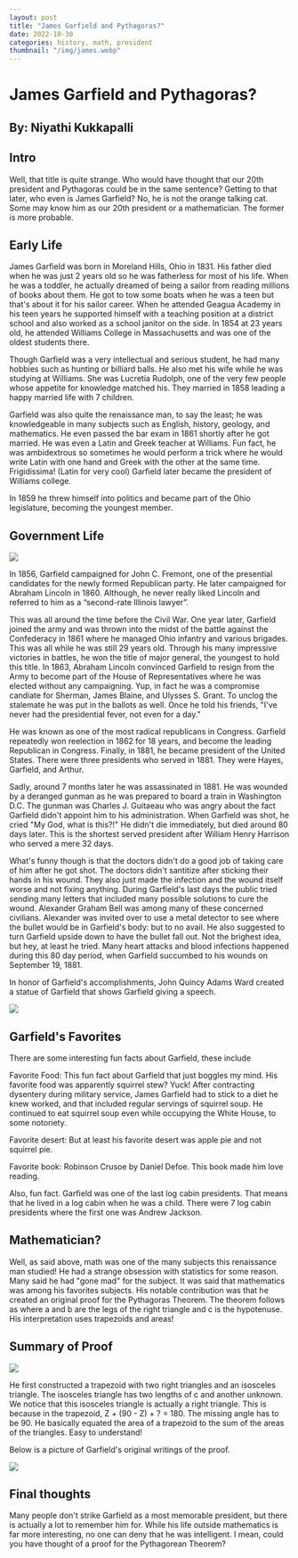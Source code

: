 ```yaml
---
layout: post
title: "James Garfield and Pythagoras?"
date: 2022-10-30
categories: history, math, president
thumbnail: "/img/james.webp"
---
```

# James Garfield and Pythagoras?

## By: Niyathi Kukkapalli

## Intro

Well, that title is quite strange. Who would have thought that our 20th president and Pythagoras could be in the same sentence? Getting to that later, who even is James Garfield? No, he is not the orange talking cat. Some may know him as our 20th president or a mathematician. The former is more probable.

## Early Life 

James Garfield was born in Moreland Hills, Ohio in 1831. His father died when he was just 2 years old so he was fatherless for most of his life. When he was a toddler, he actually dreamed of being a sailor from reading millions of books about them. He got to tow some boats when he was a teen but that's about it for his sailor career. When he attended Geagua Academy in his teen years he supported himself with a teaching position at a district school and also worked as a school janitor on the side. In 1854 at 23 years old, he attended Williams College in Massachusetts and was one of the oldest students there.

Though Garfield was a very intellectual and serious student, he had many hobbies such as hunting or billiard balls. He also met his wife while he was studying at Williams. She was Lucretia Rudolph, one of the very few people whose appetite for knowledge matched his. They married in 1858 leading a happy married life with 7 children. 

Garfield was also quite the renaissance man, to say the least; he was knowledgeable in many subjects such as English, history, geology, and mathematics. He even passed the bar exam in 1861 shortly after he got married. He was even a Latin and Greek teacher at Williams. Fun fact, he was ambidextrous so sometimes he would perform a trick where he would write Latin with one hand and Greek with the other at the same time. Frigidissima! (Latin for very cool) Garfield later became the president of Williams college. 

In 1859 he threw himself into politics and became part of the Ohio legislature, becoming the youngest member. 

## Government Life 

<img class="small" src="/img/pic.jpg">

In 1856, Garfield campaigned for John C. Fremont, one of the presential candidates for the newly formed Republican party. He later campaigned for Abraham Lincoln in 1860. Although, he never really liked Lincoln and referred to him as a “second-rate Illinois lawyer”. 

This was all around the time before the Civil War. One year later, Garfield joined the army and was thrown into the midst of the battle against the Confederacy in 1861 where he managed Ohio infantry and various brigades. This was all while he was still 29 years old. Through his many impressive victories in battles, he won the title of major general, the youngest to hold this title. In 1863, Abraham Lincoln convinced Garfield to resign from the Army to become part of the House of Representatives where he was elected without any campaigning. Yup, in fact he was a compromise candiate for Sherman, James Blaine, and Ulysses S. Grant. To unclog the stalemate he was put in the ballots as well. Once he told his friends, "I've never had the presidential fever, not even for a day."

He was known as one of the most radical republicans in Congress. Garfield repeatedly won reelection in 1862 for 18 years, and become the leading Republican in Congress. Finally, in 1881, he became president of the United States. There were three presidents who served in 1881. They were Hayes, Garfield, and Arthur. 

Sadly, around 7 months later he was assassinated in 1881. He was wounded by a deranged gunman as he was prepared to board a train in Washington D.C. The gunman was Charles J. Guitaeau who was angry about the fact Garfield didn't appoint him to his administration. When Garfield was shot, he cried "My God, what is this?!" He didn't die immediately, but died around 80 days later. This is the shortest served president after William Henry Harrison who served a mere 32 days. 

What's funny though is that the doctors didn't do a good job of taking care of him after he got shot. The doctors didn't santitize after sticking their hands in his wound. They also just made the infection and the wound itself worse and not fixing anything. During Garfield's last days the public tried sending many letters that included many possible solutions to cure the wound. Alexander Graham Bell was among many of these concerned civilians. Alexander was invited over to use a metal detector to see where the bullet would be in Garfield's body: but to no avail. He also suggested to turn Garfield upside down to have the bullet fall out. Not the brighest idea, but hey, at least he tried. Many heart attacks and blood infections happened during this 80 day period, when Garfield succumbed to his wounds on September 19, 1881.

In honor of Garfield's accomplishments, John Quincy Adams Ward created a statue of Garfield that shows Garfield giving a speech.

<img class="small" src="/img/statue.jpeg">

## Garfield's Favorites

There are some interesting fun facts about Garfield, these include

Favorite Food: This fun fact about Garfield that just boggles my mind. His favorite food was apparently squirrel stew? Yuck! After contracting dysentery during military service, James Garfield had to stick to a diet he knew worked, and that included regular servings of squirrel soup. He continued to eat squirrel soup even while occupying the White House, to some notoriety. 

Favorite desert: But at least his favorite desert was apple pie and not squirrel pie. 

Favorite book: Robinson Crusoe by Daniel Defoe. This book made him love reading. 

Also, fun fact. Garfield was one of the last log cabin presidents. That means that he lived in a log cabin when he was a child. There were 7 log cabin presidents where the first one was Andrew Jackson. 

## Mathematician?

Well, as said above, math was one of the many subjects this renaissance man studied! He had a strange obsession with statistics for some reason. Many said he had "gone mad" for the subject. It was said that mathematics was among his favorites subjects. His notable contribution was that he created an original proof for the Pythagoras Theorem. The theorem follows as where a and b are the legs of the right triangle and c is the hypotenuse. His interpretation uses trapezoids and areas!

## Summary of Proof 

<img class="small" src="/img/proof.png"> 

He first constructed a trapezoid with two right triangles and an isosceles triangle. The isosceles triangle has two lengths of c and another unknown. We notice that this isosceles triangle is actually a right triangle. This is because in the trapezoid,  Z + (90 - Z) + ? = 180. The missing angle has to be 90. He basically equated the area of a trapezoid to the sum of the areas of the triangles. Easy to understand!

Below is a picture of Garfield's original writings of the proof. 

<img class="small" src="/img/original.png">

## Final thoughts

Many people don't strike Garfield as a most memorable president, but there is actually a lot to remember him for. While his life outside mathematics is far more interesting, no one can deny that he was intelligent. I mean, could you have thought of a proof for the Pythagorean Theorem? 